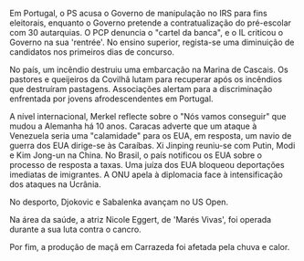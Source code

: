 Em Portugal, o PS acusa o Governo de manipulação no IRS para fins eleitorais, enquanto o Governo pretende a contratualização do pré-escolar com 30 autarquias. O PCP denuncia o "cartel da banca", e o IL criticou o Governo na sua 'rentrée'. No ensino superior, regista-se uma diminuição de candidatos nos primeiros dias de concurso.

No país, um incêndio destruiu uma embarcação na Marina de Cascais. Os pastores e queijeiros da Covilhã lutam para recuperar após os incêndios que destruíram pastagens. Associações alertam para a discriminação enfrentada por jovens afrodescendentes em Portugal.

A nível internacional, Merkel reflecte sobre o "Nós vamos conseguir" que mudou a Alemanha há 10 anos. Caracas adverte que um ataque à Venezuela seria uma "calamidade" para os EUA, em resposta, um navio de guerra dos EUA dirige-se às Caraíbas. Xi Jinping reuniu-se com Putin, Modi e Kim Jong-un na China. No Brasil, o país notificou os EUA sobre o processo de resposta a taxas. Uma juíza dos EUA bloqueou deportações imediatas de imigrantes. A ONU apela à diplomacia face à intensificação dos ataques na Ucrânia.

No desporto, Djokovic e Sabalenka avançam no US Open.

Na área da saúde, a atriz Nicole Eggert, de 'Marés Vivas', foi operada durante a sua luta contra o cancro.

Por fim, a produção de maçã em Carrazeda foi afetada pela chuva e calor.